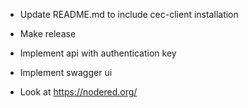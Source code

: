 - Update README.md to include cec-client installation
- Make release
- Implement api with authentication key
- Implement swagger ui

- Look at https://nodered.org/